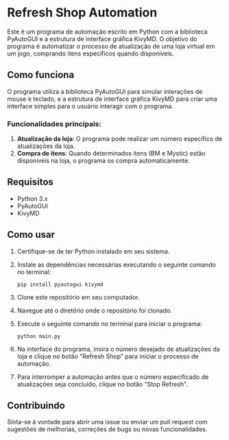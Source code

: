 # Refresh Shop Automation

Este é um programa de automação escrito em Python com a biblioteca PyAutoGUI e a estrutura de interface gráfica KivyMD. O objetivo do programa é automatizar o processo de atualização de uma loja virtual em um jogo, comprando itens específicos quando disponíveis.

## Como funciona

O programa utiliza a biblioteca PyAutoGUI para simular interações de mouse e teclado, e a estrutura de interface gráfica KivyMD para criar uma interface simples para o usuário interagir com o programa.

### Funcionalidades principais:

1. **Atualização da loja**: O programa pode realizar um número específico de atualizações da loja.
2. **Compra de itens**: Quando determinados itens (BM e Mystic) estão disponíveis na loja, o programa os compra automaticamente.

## Requisitos

- Python 3.x
- PyAutoGUI
- KivyMD

## Como usar

1. Certifique-se de ter Python instalado em seu sistema.
2. Instale as dependências necessárias executando o seguinte comando no terminal:

    ```
    pip install pyautogui kivymd
    ```

3. Clone este repositório em seu computador.
4. Navegue até o diretório onde o repositório foi clonado.
5. Execute o seguinte comando no terminal para iniciar o programa:

    ```
    python main.py
    ```

6. Na interface do programa, insira o número desejado de atualizações da loja e clique no botão "Refresh Shop" para iniciar o processo de automação.
7. Para interromper a automação antes que o número especificado de atualizações seja concluído, clique no botão "Stop Refresh".

## Contribuindo

Sinta-se à vontade para abrir uma issue ou enviar um pull request com sugestões de melhorias, correções de bugs ou novas funcionalidades.
